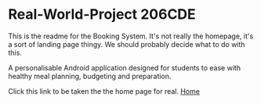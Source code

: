 # Real-World-Project 206CDE

This is the readme for the Booking System. It's not really the homepage, it's a sort of landing page thingy. We should probably decide what to do with this.

A personalisable Android application designed for students to ease with healthy meal planning, budgeting and preparation.


Click this link to be taken the the home page for real.
<a href="src/home.html" title="The food app">Home</a>
